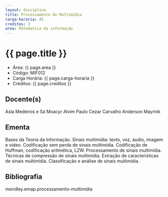 ```yaml
---
layout: disciplina
title: Processamento de Multimídia
carga-horaria: 45
creditos: 3
area: Mátematica da informação
---
```


# {{ page.title }}

- Área: {{ page.area }}     
- Código: MIF012
- Carga Horária: {{ page.carga-horaria }}
- Créditos: {{ page.creditos }}

## Docente(s) 

Asla Medeiros e Sá
Moacyr Alvim
Paulo Cezar Carvalho
Anderson Mayrink

## Ementa

Bases da Teoria da Informação. Sinais multimídia: texto, voz, áudio,
imagem e vídeo. Codificação sem perda de sinais multimídia.
Codificação de Huffman, codificação aritmética, LZW.  Processamento de
sinais multimídia. Técnicas de compressão de sinais
multimídia. Extração de características de sinais multimídia.
Classificação e análise de sinais multimídia.

## Bibliografia

mendley.emap.processamento-multimidia

